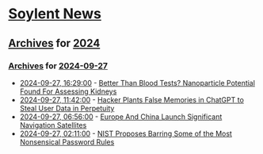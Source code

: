# [Soylent News](../../../README.md)

## [Archives](../../index.md) for [2024](../index.md)

### [Archives](../../index.md) for [2024-09-27](index.md)

* [2024-09-27, 16:29:00](https://soylentnews.org/article.pl?sid=24/09/26/1353235&from=rss) - [Better Than Blood Tests? Nanoparticle Potential Found For Assessing Kidneys](https://soylentnews.org/article.pl?sid=24/09/26/1353235&from=rss)
* [2024-09-27, 11:42:00](https://soylentnews.org/article.pl?sid=24/09/26/1348238&from=rss) - [Hacker Plants False Memories in ChatGPT to Steal User Data in Perpetuity](https://soylentnews.org/article.pl?sid=24/09/26/1348238&from=rss)
* [2024-09-27, 06:56:00](https://soylentnews.org/article.pl?sid=24/09/26/1218214&from=rss) - [Europe And China Launch Significant Navigation Satellites](https://soylentnews.org/article.pl?sid=24/09/26/1218214&from=rss)
* [2024-09-27, 02:11:00](https://soylentnews.org/article.pl?sid=24/09/26/1212224&from=rss) - [NIST Proposes Barring Some of the Most Nonsensical Password Rules](https://soylentnews.org/article.pl?sid=24/09/26/1212224&from=rss)
